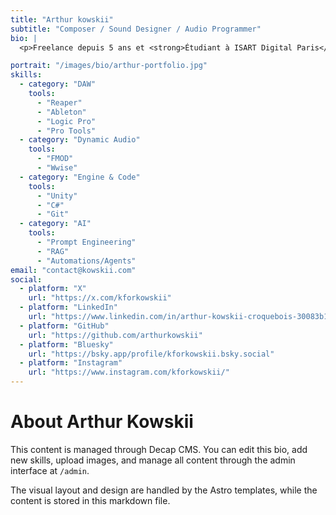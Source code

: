 ```yaml
---
title: "Arthur kowskii"
subtitle: "Composer / Sound Designer / Audio Programmer"
bio: |
  <p>Freelance depuis 5 ans et <strong>Étudiant à ISART Digital Paris</strong> (Musique & Sound Design), je vis pour concrétiser des projets qui me passionnent que ce soit en <i>musique, graphisme tech ou science…</i> <br><br><strong>Apprendre</strong> est tout pour moi et sera toujours mon passion principale. </p>

portrait: "/images/bio/arthur-portfolio.jpg"
skills:
  - category: "DAW"
    tools:
      - "Reaper"
      - "Ableton"
      - "Logic Pro"
      - "Pro Tools"
  - category: "Dynamic Audio"
    tools:
      - "FMOD"
      - "Wwise"
  - category: "Engine & Code"
    tools:
      - "Unity"
      - "C#"
      - "Git"
  - category: "AI"
    tools:
      - "Prompt Engineering"
      - "RAG"
      - "Automations/Agents"
email: "contact@kowskii.com"
social:
  - platform: "X"
    url: "https://x.com/kforkowskii"
  - platform: "LinkedIn"
    url: "https://www.linkedin.com/in/arthur-kowskii-croquebois-30083b1b3/"
  - platform: "GitHub"
    url: "https://github.com/arthurkowskii"
  - platform: "Bluesky"
    url: "https://bsky.app/profile/kforkowskii.bsky.social"
  - platform: "Instagram"
    url: "https://www.instagram.com/kforkowskii/"
---
```


# About Arthur Kowskii

This content is managed through Decap CMS. You can edit this bio, add new skills, upload images, and manage all content through the admin interface at `/admin`.

The visual layout and design are handled by the Astro templates, while the content is stored in this markdown file.
